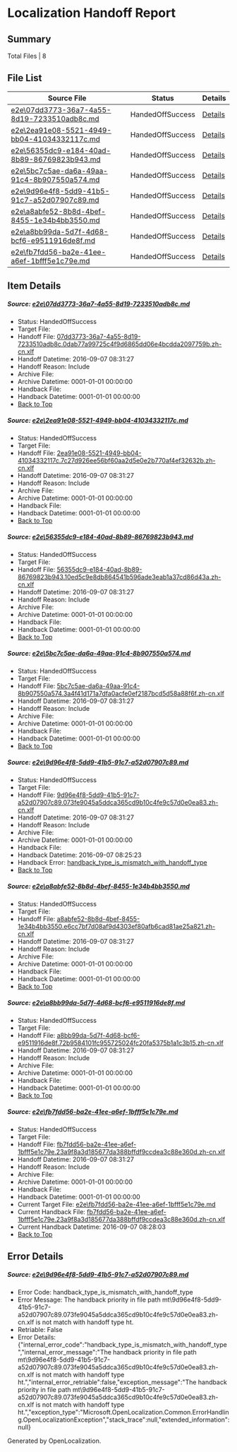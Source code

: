 # <a name='report-top'></a> Localization Handoff Report

## Summary
 Total Files | 8

## File List
 Source File | Status | Details 
 ----------- | ------ | ------- 
 [e2e\07dd3773-36a7-4a55-8d19-7233510adb8c.md](https://github.com/OpenLocalizationTestOrg/ol-test0/blob/532f06a8e342eb68d6c6866f47224c9a437dc2f8/e2e/07dd3773-36a7-4a55-8d19-7233510adb8c.md) | HandedOffSuccess | [Details](#53044bfeec3c8dfbdd428b56c1f481253519ac652)
 [e2e\2ea91e08-5521-4949-bb04-41034332117c.md](https://github.com/OpenLocalizationTestOrg/ol-test0/blob/bec0505e41821436a55df9d2a861146439d92703/e2e/2ea91e08-5521-4949-bb04-41034332117c.md) | HandedOffSuccess | [Details](#e93eb292efabf3a58bcfeaef54484e027ce4c87f3)
 [e2e\56355dc9-e184-40ad-8b89-86769823b943.md](https://github.com/OpenLocalizationTestOrg/ol-test0/blob/9490d91cbe1cd707b592af03ec90a47678977f70/e2e/56355dc9-e184-40ad-8b89-86769823b943.md) | HandedOffSuccess | [Details](#d2356912f7144b00f9dd296edb7b505a606d6a6b5)
 [e2e\5bc7c5ae-da6a-49aa-91c4-8b907550a574.md](https://github.com/OpenLocalizationTestOrg/ol-test0/blob/f61be5b760fa1d18714ab5a44db507c64a368522/e2e/5bc7c5ae-da6a-49aa-91c4-8b907550a574.md) | HandedOffSuccess | [Details](#7ff612dc2e74894e0973da48e3cb5ea78e2351b56)
 [e2e\9d96e4f8-5dd9-41b5-91c7-a52d07907c89.md](https://github.com/OpenLocalizationTestOrg/ol-test0/blob/2dffc8c4fb99e5a71ed3c88afcabd13d97cdfab1/e2e/9d96e4f8-5dd9-41b5-91c7-a52d07907c89.md) | HandedOffSuccess | [Details](#2ca350064f991b3223c78111af977f5b3b0e8c699)
 [e2e\a8abfe52-8b8d-4bef-8455-1e34b4bb3550.md](https://github.com/OpenLocalizationTestOrg/ol-test0/blob/808d06229ed3b69508dd1bb824f34c514725c2d4/e2e/a8abfe52-8b8d-4bef-8455-1e34b4bb3550.md) | HandedOffSuccess | [Details](#c2834786a51c5404bfa8771d7b838ccda48877e511)
 [e2e\a8bb99da-5d7f-4d68-bcf6-e9511916de8f.md](https://github.com/OpenLocalizationTestOrg/ol-test0/blob/6da969b12764261bfc596cdeab3e41118b9e8307/e2e/a8bb99da-5d7f-4d68-bcf6-e9511916de8f.md) | HandedOffSuccess | [Details](#ecd095b40766284c91f7fadcdcfc2dec250e73cf12)
 [e2e\fb7fdd56-ba2e-41ee-a6ef-1bfff5e1c79e.md](https://github.com/OpenLocalizationTestOrg/ol-test0/blob/5c15592297ce53b9173a02de922a07a98d170263/e2e/fb7fdd56-ba2e-41ee-a6ef-1bfff5e1c79e.md) | HandedOffSuccess | [Details](#33fed577c1bc38829269f9546fa41e7bb6b8533814)

## Item Details
##### <a name='53044bfeec3c8dfbdd428b56c1f481253519ac652'></a> Source: [e2e\07dd3773-36a7-4a55-8d19-7233510adb8c.md](https://github.com/OpenLocalizationTestOrg/ol-test0/blob/532f06a8e342eb68d6c6866f47224c9a437dc2f8/e2e/07dd3773-36a7-4a55-8d19-7233510adb8c.md)
* Status: HandedOffSuccess
* Target File: 
* Handoff File: [07dd3773-36a7-4a55-8d19-7233510adb8c.0dab77a99725c4f9d6865dd06e4bcdda2097759b.zh-cn.xlf](https://github.com/OpenLocalizationTestOrg/ol-test0-handoff/blob/8c6a9ebc6d9186dc93c4ee86746ed74f7f799d9f/ol-handoff/OpenLocalizationTestOrg/ol-test0-zhcn/ci/mt/07dd3773-36a7-4a55-8d19-7233510adb8c.0dab77a99725c4f9d6865dd06e4bcdda2097759b.zh-cn.xlf)
* Handoff Datetime: 2016-09-07 08:31:27
* Handoff Reason: Include
* Archive File: 
* Archive Datetime: 0001-01-01 00:00:00
* Handback File: 
* Handback Datetime: 0001-01-01 00:00:00
* [Back to Top](#report-top)

##### <a name='e93eb292efabf3a58bcfeaef54484e027ce4c87f3'></a> Source: [e2e\2ea91e08-5521-4949-bb04-41034332117c.md](https://github.com/OpenLocalizationTestOrg/ol-test0/blob/bec0505e41821436a55df9d2a861146439d92703/e2e/2ea91e08-5521-4949-bb04-41034332117c.md)
* Status: HandedOffSuccess
* Target File: 
* Handoff File: [2ea91e08-5521-4949-bb04-41034332117c.7c27d926ee56bf60aa2d5e0e2b770af4ef32632b.zh-cn.xlf](https://github.com/OpenLocalizationTestOrg/ol-test0-handoff/blob/8c6a9ebc6d9186dc93c4ee86746ed74f7f799d9f/ol-handoff/OpenLocalizationTestOrg/ol-test0-zhcn/ci/mt/2ea91e08-5521-4949-bb04-41034332117c.7c27d926ee56bf60aa2d5e0e2b770af4ef32632b.zh-cn.xlf)
* Handoff Datetime: 2016-09-07 08:31:27
* Handoff Reason: Include
* Archive File: 
* Archive Datetime: 0001-01-01 00:00:00
* Handback File: 
* Handback Datetime: 0001-01-01 00:00:00
* [Back to Top](#report-top)

##### <a name='d2356912f7144b00f9dd296edb7b505a606d6a6b5'></a> Source: [e2e\56355dc9-e184-40ad-8b89-86769823b943.md](https://github.com/OpenLocalizationTestOrg/ol-test0/blob/9490d91cbe1cd707b592af03ec90a47678977f70/e2e/56355dc9-e184-40ad-8b89-86769823b943.md)
* Status: HandedOffSuccess
* Target File: 
* Handoff File: [56355dc9-e184-40ad-8b89-86769823b943.10ed5c9e8db864541b596ade3eab1a37cd86d43a.zh-cn.xlf](https://github.com/OpenLocalizationTestOrg/ol-test0-handoff/blob/8c6a9ebc6d9186dc93c4ee86746ed74f7f799d9f/ol-handoff/OpenLocalizationTestOrg/ol-test0-zhcn/ci/mt/56355dc9-e184-40ad-8b89-86769823b943.10ed5c9e8db864541b596ade3eab1a37cd86d43a.zh-cn.xlf)
* Handoff Datetime: 2016-09-07 08:31:27
* Handoff Reason: Include
* Archive File: 
* Archive Datetime: 0001-01-01 00:00:00
* Handback File: 
* Handback Datetime: 0001-01-01 00:00:00
* [Back to Top](#report-top)

##### <a name='7ff612dc2e74894e0973da48e3cb5ea78e2351b56'></a> Source: [e2e\5bc7c5ae-da6a-49aa-91c4-8b907550a574.md](https://github.com/OpenLocalizationTestOrg/ol-test0/blob/f61be5b760fa1d18714ab5a44db507c64a368522/e2e/5bc7c5ae-da6a-49aa-91c4-8b907550a574.md)
* Status: HandedOffSuccess
* Target File: 
* Handoff File: [5bc7c5ae-da6a-49aa-91c4-8b907550a574.3a4f41d171a7dfa0acfe0ef2187bcd5d58a88f6f.zh-cn.xlf](https://github.com/OpenLocalizationTestOrg/ol-test0-handoff/blob/8c6a9ebc6d9186dc93c4ee86746ed74f7f799d9f/ol-handoff/OpenLocalizationTestOrg/ol-test0-zhcn/ci/mt/5bc7c5ae-da6a-49aa-91c4-8b907550a574.3a4f41d171a7dfa0acfe0ef2187bcd5d58a88f6f.zh-cn.xlf)
* Handoff Datetime: 2016-09-07 08:31:27
* Handoff Reason: Include
* Archive File: 
* Archive Datetime: 0001-01-01 00:00:00
* Handback File: 
* Handback Datetime: 0001-01-01 00:00:00
* [Back to Top](#report-top)

##### <a name='2ca350064f991b3223c78111af977f5b3b0e8c699'></a> Source: [e2e\9d96e4f8-5dd9-41b5-91c7-a52d07907c89.md](https://github.com/OpenLocalizationTestOrg/ol-test0/blob/2dffc8c4fb99e5a71ed3c88afcabd13d97cdfab1/e2e/9d96e4f8-5dd9-41b5-91c7-a52d07907c89.md)
* Status: HandedOffSuccess
* Target File: 
* Handoff File: [9d96e4f8-5dd9-41b5-91c7-a52d07907c89.073fe9045a5ddca365cd9b10c4fe9c57d0e0ea83.zh-cn.xlf](https://github.com/OpenLocalizationTestOrg/ol-test0-handoff/blob/8c6a9ebc6d9186dc93c4ee86746ed74f7f799d9f/ol-handoff/OpenLocalizationTestOrg/ol-test0-zhcn/ci/mt/9d96e4f8-5dd9-41b5-91c7-a52d07907c89.073fe9045a5ddca365cd9b10c4fe9c57d0e0ea83.zh-cn.xlf)
* Handoff Datetime: 2016-09-07 08:31:27
* Handoff Reason: Include
* Archive File: 
* Archive Datetime: 0001-01-01 00:00:00
* Handback File: 
* Handback Datetime: 2016-09-07 08:25:23
* Handback Error: [handback_type_is_mismatch_with_handoff_type](#2ca350064f991b3223c78111af977f5b3b0e8c699handback_type_is_mismatch_with_handoff_type)
* [Back to Top](#report-top)

##### <a name='c2834786a51c5404bfa8771d7b838ccda48877e511'></a> Source: [e2e\a8abfe52-8b8d-4bef-8455-1e34b4bb3550.md](https://github.com/OpenLocalizationTestOrg/ol-test0/blob/808d06229ed3b69508dd1bb824f34c514725c2d4/e2e/a8abfe52-8b8d-4bef-8455-1e34b4bb3550.md)
* Status: HandedOffSuccess
* Target File: 
* Handoff File: [a8abfe52-8b8d-4bef-8455-1e34b4bb3550.e6cc7bf7d08af9d4303ef80afb6cad81ae25a821.zh-cn.xlf](https://github.com/OpenLocalizationTestOrg/ol-test0-handoff/blob/8c6a9ebc6d9186dc93c4ee86746ed74f7f799d9f/ol-handoff/OpenLocalizationTestOrg/ol-test0-zhcn/ci/mt/a8abfe52-8b8d-4bef-8455-1e34b4bb3550.e6cc7bf7d08af9d4303ef80afb6cad81ae25a821.zh-cn.xlf)
* Handoff Datetime: 2016-09-07 08:31:27
* Handoff Reason: Include
* Archive File: 
* Archive Datetime: 0001-01-01 00:00:00
* Handback File: 
* Handback Datetime: 0001-01-01 00:00:00
* [Back to Top](#report-top)

##### <a name='ecd095b40766284c91f7fadcdcfc2dec250e73cf12'></a> Source: [e2e\a8bb99da-5d7f-4d68-bcf6-e9511916de8f.md](https://github.com/OpenLocalizationTestOrg/ol-test0/blob/6da969b12764261bfc596cdeab3e41118b9e8307/e2e/a8bb99da-5d7f-4d68-bcf6-e9511916de8f.md)
* Status: HandedOffSuccess
* Target File: 
* Handoff File: [a8bb99da-5d7f-4d68-bcf6-e9511916de8f.72b9584101fc955725024fc20fa5375b1a1c3b15.zh-cn.xlf](https://github.com/OpenLocalizationTestOrg/ol-test0-handoff/blob/8c6a9ebc6d9186dc93c4ee86746ed74f7f799d9f/ol-handoff/OpenLocalizationTestOrg/ol-test0-zhcn/ci/mt/a8bb99da-5d7f-4d68-bcf6-e9511916de8f.72b9584101fc955725024fc20fa5375b1a1c3b15.zh-cn.xlf)
* Handoff Datetime: 2016-09-07 08:31:27
* Handoff Reason: Include
* Archive File: 
* Archive Datetime: 0001-01-01 00:00:00
* Handback File: 
* Handback Datetime: 0001-01-01 00:00:00
* [Back to Top](#report-top)

##### <a name='33fed577c1bc38829269f9546fa41e7bb6b8533814'></a> Source: [e2e\fb7fdd56-ba2e-41ee-a6ef-1bfff5e1c79e.md](https://github.com/OpenLocalizationTestOrg/ol-test0/blob/5c15592297ce53b9173a02de922a07a98d170263/e2e/fb7fdd56-ba2e-41ee-a6ef-1bfff5e1c79e.md)
* Status: HandedOffSuccess
* Target File: 
* Handoff File: [fb7fdd56-ba2e-41ee-a6ef-1bfff5e1c79e.23a9f8a3d185677da388bffdf9ccdea3c88e360d.zh-cn.xlf](https://github.com/OpenLocalizationTestOrg/ol-test0-handoff/blob/8c6a9ebc6d9186dc93c4ee86746ed74f7f799d9f/ol-handoff/OpenLocalizationTestOrg/ol-test0-zhcn/ci/mt/fb7fdd56-ba2e-41ee-a6ef-1bfff5e1c79e.23a9f8a3d185677da388bffdf9ccdea3c88e360d.zh-cn.xlf)
* Handoff Datetime: 2016-09-07 08:31:27
* Handoff Reason: Include
* Archive File: 
* Archive Datetime: 0001-01-01 00:00:00
* Handback File: 
* Handback Datetime: 0001-01-01 00:00:00
* Current Target File: [e2e\fb7fdd56-ba2e-41ee-a6ef-1bfff5e1c79e.md](https://github.com/OpenLocalizationTestOrg/ol-test0-zhcn/blob/5677422c3be00dbd7c05c561417606e7a268c257/e2e/fb7fdd56-ba2e-41ee-a6ef-1bfff5e1c79e.md)
* Current Handback File: [fb7fdd56-ba2e-41ee-a6ef-1bfff5e1c79e.23a9f8a3d185677da388bffdf9ccdea3c88e360d.zh-cn.xlf](https://github.com/OpenLocalizationTestOrg/ol-test0-handback/blob/ec611b0d6b44987e05e76a7744c642ae10193126/ol-handback/OpenLocalizationTestOrg/ol-test0-zhcn/ci/fb7fdd56-ba2e-41ee-a6ef-1bfff5e1c79e.23a9f8a3d185677da388bffdf9ccdea3c88e360d.zh-cn.xlf)
* Current Handback Datetime: 2016-09-07 08:28:03
* [Back to Top](#report-top)


## Error Details
##### <a name='2ca350064f991b3223c78111af977f5b3b0e8c699handback_type_is_mismatch_with_handoff_type'></a> Source: [e2e\9d96e4f8-5dd9-41b5-91c7-a52d07907c89.md](#2ca350064f991b3223c78111af977f5b3b0e8c699)
* Error Code: handback_type_is_mismatch_with_handoff_type
* Error Message: The handback priority in file path mt\9d96e4f8-5dd9-41b5-91c7-a52d07907c89.073fe9045a5ddca365cd9b10c4fe9c57d0e0ea83.zh-cn.xlf is not match with handoff type ht.
* Retriable: False
* Error Details: {"internal_error_code":"handback_type_is_mismatch_with_handoff_type","internal_error_message":"The handback priority in file path mt\\9d96e4f8-5dd9-41b5-91c7-a52d07907c89.073fe9045a5ddca365cd9b10c4fe9c57d0e0ea83.zh-cn.xlf is not match with handoff type ht.","internal_error_retriable":false,"exception_message":"The handback priority in file path mt\\9d96e4f8-5dd9-41b5-91c7-a52d07907c89.073fe9045a5ddca365cd9b10c4fe9c57d0e0ea83.zh-cn.xlf is not match with handoff type ht.","exception_type":"Microsoft.OpenLocalization.Common.ErrorHandling.OpenLocalizationException","stack_trace":null,"extended_information":null}


Generated by OpenLocalization.
